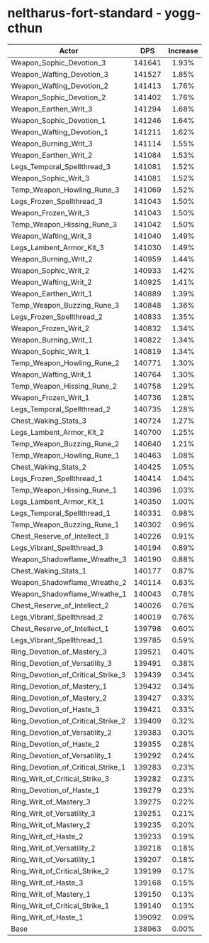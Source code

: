 # neltharus-fort-standard - yogg-cthun
| Actor | DPS | Increase |
|---|:---:|:---:|
|Weapon_Sophic_Devotion_3|141641|1.93%|
|Weapon_Wafting_Devotion_3|141527|1.85%|
|Weapon_Wafting_Devotion_2|141413|1.76%|
|Weapon_Sophic_Devotion_2|141402|1.76%|
|Weapon_Earthen_Writ_3|141294|1.68%|
|Weapon_Sophic_Devotion_1|141246|1.64%|
|Weapon_Wafting_Devotion_1|141211|1.62%|
|Weapon_Burning_Writ_3|141114|1.55%|
|Weapon_Earthen_Writ_2|141084|1.53%|
|Legs_Temporal_Spellthread_3|141081|1.52%|
|Weapon_Sophic_Writ_3|141081|1.52%|
|Temp_Weapon_Howling_Rune_3|141069|1.52%|
|Legs_Frozen_Spellthread_3|141043|1.50%|
|Weapon_Frozen_Writ_3|141043|1.50%|
|Temp_Weapon_Hissing_Rune_3|141042|1.50%|
|Weapon_Wafting_Writ_3|141040|1.49%|
|Legs_Lambent_Armor_Kit_3|141030|1.49%|
|Weapon_Burning_Writ_2|140959|1.44%|
|Weapon_Sophic_Writ_2|140933|1.42%|
|Weapon_Wafting_Writ_2|140925|1.41%|
|Weapon_Earthen_Writ_1|140889|1.39%|
|Temp_Weapon_Buzzing_Rune_3|140848|1.36%|
|Legs_Frozen_Spellthread_2|140833|1.35%|
|Weapon_Frozen_Writ_2|140832|1.34%|
|Weapon_Burning_Writ_1|140822|1.34%|
|Weapon_Sophic_Writ_1|140819|1.34%|
|Temp_Weapon_Howling_Rune_2|140771|1.30%|
|Weapon_Wafting_Writ_1|140764|1.30%|
|Temp_Weapon_Hissing_Rune_2|140758|1.29%|
|Weapon_Frozen_Writ_1|140736|1.28%|
|Legs_Temporal_Spellthread_2|140735|1.28%|
|Chest_Waking_Stats_3|140724|1.27%|
|Legs_Lambent_Armor_Kit_2|140700|1.25%|
|Temp_Weapon_Buzzing_Rune_2|140640|1.21%|
|Temp_Weapon_Howling_Rune_1|140463|1.08%|
|Chest_Waking_Stats_2|140425|1.05%|
|Legs_Frozen_Spellthread_1|140414|1.04%|
|Temp_Weapon_Hissing_Rune_1|140396|1.03%|
|Legs_Lambent_Armor_Kit_1|140350|1.00%|
|Legs_Temporal_Spellthread_1|140331|0.98%|
|Temp_Weapon_Buzzing_Rune_1|140302|0.96%|
|Chest_Reserve_of_Intellect_3|140226|0.91%|
|Legs_Vibrant_Spellthread_3|140194|0.89%|
|Weapon_Shadowflame_Wreathe_3|140190|0.88%|
|Chest_Waking_Stats_1|140177|0.87%|
|Weapon_Shadowflame_Wreathe_2|140114|0.83%|
|Weapon_Shadowflame_Wreathe_1|140043|0.78%|
|Chest_Reserve_of_Intellect_2|140026|0.76%|
|Legs_Vibrant_Spellthread_2|140019|0.76%|
|Chest_Reserve_of_Intellect_1|139798|0.60%|
|Legs_Vibrant_Spellthread_1|139785|0.59%|
|Ring_Devotion_of_Mastery_3|139521|0.40%|
|Ring_Devotion_of_Versatility_3|139491|0.38%|
|Ring_Devotion_of_Critical_Strike_3|139439|0.34%|
|Ring_Devotion_of_Mastery_1|139432|0.34%|
|Ring_Devotion_of_Mastery_2|139427|0.33%|
|Ring_Devotion_of_Haste_3|139421|0.33%|
|Ring_Devotion_of_Critical_Strike_2|139409|0.32%|
|Ring_Devotion_of_Versatility_2|139383|0.30%|
|Ring_Devotion_of_Haste_2|139355|0.28%|
|Ring_Devotion_of_Versatility_1|139292|0.24%|
|Ring_Devotion_of_Critical_Strike_1|139283|0.23%|
|Ring_Writ_of_Critical_Strike_3|139282|0.23%|
|Ring_Devotion_of_Haste_1|139279|0.23%|
|Ring_Writ_of_Mastery_3|139275|0.22%|
|Ring_Writ_of_Versatility_3|139251|0.21%|
|Ring_Writ_of_Mastery_2|139235|0.20%|
|Ring_Writ_of_Haste_2|139233|0.19%|
|Ring_Writ_of_Versatility_2|139218|0.18%|
|Ring_Writ_of_Versatility_1|139207|0.18%|
|Ring_Writ_of_Critical_Strike_2|139199|0.17%|
|Ring_Writ_of_Haste_3|139168|0.15%|
|Ring_Writ_of_Mastery_1|139150|0.13%|
|Ring_Writ_of_Critical_Strike_1|139140|0.13%|
|Ring_Writ_of_Haste_1|139092|0.09%|
|Base|138963|0.00%|
